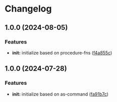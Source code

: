 # Changelog

## 1.0.0 (2024-08-05)


### Features

* **init:** initialize based on procedure-fns ([f4a855c](https://github.com/ehmpathy/hash-fns/commit/f4a855c0c5a775e1aed04006c021ab08684866bc))

## 1.0.0 (2024-07-28)


### Features

* **init:** initialize based on as-command ([fa91b7c](https://github.com/ehmpathy/procedure-fns/commit/fa91b7cd8b71aa62e4cb3d08282a8d14fff4f7c2))
